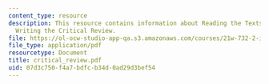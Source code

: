 ```yaml
---
content_type: resource
description: This resource contains information about Reading the Texts Critically,
  Writing the Critical Review.
file: https://ol-ocw-studio-app-qa.s3.amazonaws.com/courses/21w-732-2-introduction-to-technical-communication-ethics-in-science-and-technology-fall-2006/07d3c750f4a7bdfcb34d0ad29d3bef54_critical_review.pdf
file_type: application/pdf
resourcetype: Document
title: critical_review.pdf
uid: 07d3c750-f4a7-bdfc-b34d-0ad29d3bef54
---
```

